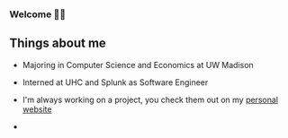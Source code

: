 ### Welcome 👋👋

## Things about me
 - Majoring in Computer Science and Economics at UW Madison
 - Interned at UHC and Splunk as Software Engineer
 - I'm always working on a project, you check them out on my [personal website](sarthyparty.github.io)



- 
<!--
**sarthyparty/sarthyparty** is a ✨ _special_ ✨ repository because its `README.md` (this file) appears on your GitHub profile.

Here are some ideas to get you started:

- 🔭 I’m currently working on ...
- 🌱 I’m currently learning ...
- 👯 I’m looking to collaborate on ...
- 🤔 I’m looking for help with ...
- 💬 Ask me about ...
- 📫 How to reach me: ...
- 😄 Pronouns: ...
- ⚡ Fun fact: ...
-->

